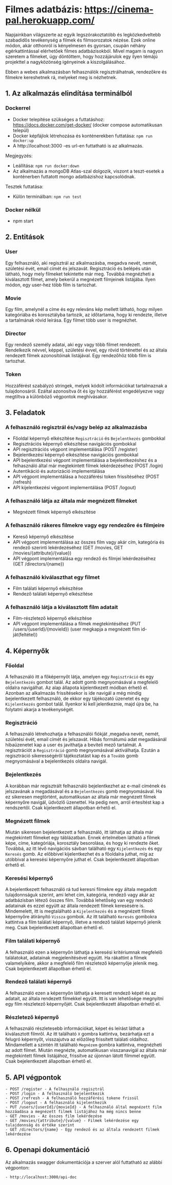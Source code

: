 # Filmes adatbázis: https://cinema-pal.herokuapp.com/

Napjainkban világszerte az egyik legszórakoztatóbb és legközkedveltebb szabadidős tevékenység a filmek és filmsorozatok nézése.
Ezek online módon, akár otthonról is kényelmesen és gyorsan, csupán néhány egérkattintással elérhetőek filmes adatbázisokból.
Mivel magam is nagyon szeretem a filmeket, úgy döntöttem, hogy hozzájárulok egy ilyen témájú projekttel a nagyközönség igényeinek a kiszolgálásához.

Ebben a webes alkalmazásban felhasználók regisztrálhatnak, rendezőkre és filmekre kereshetnek rá, melyeket meg is nézhetnek.

## 1. Az alkalmazás elindítása terminálból

### Dockerrel

- Docker telepítése szükséges a futtatáshoz: https://docs.docker.com/get-docker/ (docker compose automatikusan települ)
- Docker képfájlok létrehozása és konténerekben futtatása: `npm run docker:up`
- A http://localhost:3000 -es url-en futtatható is az alkalmazás.

Megjegyzés:

- Leállítása: `npm run docker:down`
- Az alkalmazás a mongoDB Atlas-szal dolgozik, viszont a teszt-esetek a konténerben futtatott mongo adatbázishoz kapcsolódnak.

Tesztek futtatása:

- Külön terminálban: `npm run test`

### Docker nélkül

- npm start

## 2. Entitások

### User

Egy felhasználó, aki regisztrál az alkalmazásba, megadva nevét, nemét, születési évét, email címét és jelszavát.
Regisztráció és belépés után látható, hogy mely filmeket tekintette már meg.
Továbbá megnézheti a kiválasztott filmet, amely bekerül a megnézett filmjeinek listájába.
Ilyen módon, egy user-hez több film is tartozhat.

### Movie

Egy film, amelynél a címe és egy releváns kép mellett látható, hogy milyen kategóriába és korosztályba tartozik, az időtartama, hogy ki rendezte, illetve a tartalmának rövid leírása.
Egy filmet több user is megnézhet.

### Director

Egy rendező személy adatai, aki egy vagy több filmet rendezett.
Rendelkezik névvel, képpel, születési évvel, egy rövid történettel és az általa rendezett filmek azonosítóinak listájával.
Egy rendezőhöz több film is tartozhat.

### Token

Hozzáférést szabályzó stringek, melyek kódolt információkat tartalmaznak a tulajdonosáról. Ezáltal azonosítva őt és így hozzáférést engedélyezve vagy megtiltva a különböző végpontok meghívásakor.

## 3. Feladatok

### A felhasználó regisztrál és/vagy belép az alkalmazásba

- Főoldal képernyő elkészítése `Regisztráció` és `Bejelentkezés` gombokkal
- Regisztrációs képernyő elkészítése navigációs gombokkal
- API regisztrációs végpont implementálása (POST /register)
- Bejelentkezési képernyő elkészítése navigációs gombokkal
- API bejelentkezési végpont implementálása a bejelentkezéshez és a felhasználó által már megtekintett filmek lekérdezéséhez (POST /login)
- Autentikáció és autorizáció implementálása
- API végpont implementálása a hozzáférési token frissítéséhez (POST /refresh)
- API kijelentkezési végpont implementálása (POST /logout)

### A felhasználó látja az általa már megnézett filmeket

- Megnézett filmek képernyő elkészítése

### A felhasználó rákeres filmekre vagy egy rendezőre és filmjeire

- Kereső képernyő elkészítése
- API végpont implementálása az összes film vagy akár cím, kategória és rendező szerinti lekérdezéséhez (GET /movies, GET /movies/{attribute}/{value})
- API végpont implementálása egy rendező és filmjei lekérdezéséhez (GET /directors/{name})

### A felhasználó kiválaszthat egy filmet

- Film találati képernyő elkészítése
- Rendező találati képernyő elkészítése

### A felhasználó látja a kiválasztott film adatait

- Film-részletező képernyő elkészítése
- API végpont implementálása a filmek megtekintéséhez (PUT /users/{userId}/{movieId}) (user megkapja a megnézett film id-ját(feltétel))

## 4. Képernyők

### Főoldal

A felhasználó itt a főképernyőt látja, amelyen egy `Regisztráció` és egy `Bejelentkezés` gombot talál.
Az adott gomb megnyomásával a megfelelő oldalra navigálhat.
Az alap állapota kijelentkezett módban érhető el. Azonban az alkalmazás frissítésekor is ide navigál a még mindig bejelentkezett felhasználó, de ekkor egy tájékozató üzenetet és egy `Kijelentkezés` gombot talál. Ilyenkor ki kell jelentkeznie, majd újra be, ha folytatni akarja a tevékenységét.

### Regisztráció

A felhasználó létrehozhatja a felhasználói fiókját ,megadva nevét, nemét, születési évét, email címét és jelszavát.
Hibás formátumú adat megadásánál hibaüzenetet kap a user és javíthatja a beviteli mező tartalmát.
A regisztrációt a `Regisztráció` gomb megnyomásával aktiválhatja.
Ezután a regisztráció sikerességéről tájékoztatást kap és a `Tovább` gomb megnyomásával a bejelentkezés oldalra navigál.

### Bejelentkezés

A korábban már regisztrált felhasználó bejelentkezhet az e-mail címének és jelszavának a megadásával és a `Bejelentkezés` gomb megnyomásával.
Ha ez sikeresen megtörtént, automatikusan az általa már megnézett filmek képernyőre navigál, üdvözlő üzenettel.
Ha pedig nem, arról értesítést kap a rendszertől.
Csak kijelentkezett állapotban érhető el.

### Megnézett filmek

Miután sikeresen bejelentkezett a felhasználó, itt láthatja az általa már megtekintett filmeket egy táblázatban.
Ennek értelmében látható a filmek képe, címe, kategóriája, korosztály besorolása, és hogy ki rendezte őket.
Továbbá, az itt lévő navigációs sávban található egy `Kijelentkezés` és egy `Keresés` gomb.
Az előbbivel kijelentkezhet és a főoldalra juthat, míg az utóbbival a keresési képernyőre juthat el.
Csak bejelentkezett állapotban érhető el.

### Keresési képernyő

A bejelentkezett felhasználó rá tud keresni filmekre egy általa megadott tulajdonnságuk szerint, ami lehet cím, kategória, rendező vagy akár az adatbázisban létező összes film.
Továbbá lehetőség van egy rendező adatainak és ezzel együtt az általa rendezett filmek keresésére is.
Mindemelett, itt is megtalálható a `Kijelentkezés` és a megnézett filmek képernyőre átirányító `Vissza` gombok.
Az itt található `Keresés` gombokra kattintva a film találati képernyő, illetve a rendező találati képernyő jelenik meg.
Csak bejelentkezett állapotban érhető el.

### Film találati képernyő

A felhasználó ezen a képernyőn láthatja a keresési kritériumnak megfelelő találatokat, adatainak megjelenítésével együtt. Ha rákattint a filmek valamelyikére, akkor a megfelelő film részletező képernyője jelenik meg.
Csak bejelentkezett állapotban érhető el.

### Rendező találati képernyő

A felhasználó ezen a képernyőn láthatja a keresett rendező képét és az adatait, az általa rendezett filmekkel együtt. Itt is van lehetősége megnyitni egy film részletező képernyőjét.
Csak bejelentkezett állapotban érhető el.

### Részletező képernyő

A felhasználó részletesebb információkat, képet és leírást láthat a kiválasztott filmről.
Az itt található `X` gombra kattintva, bezárhatja ezt a felugró képernyőt, visszajutva az előzőleg frissített találati oldalhoz.
Mindamellett a szintén itt található `Megnézem` gombra kattintva, megnézheti az adott filmet.
Miután megnézte, automatikusan visszanavigál az általa már megtekintett filmek listájához, frissítve az újonnan látott filmmel együtt.
Csak bejelentkezett állapotban érhető el.

## 5. API végpontok

```
- POST /register - A felhasználó regisztrál
- POST /login - A felhasználó bejelentkezik
- POST /refresh - A felhasználó hozzáférési tokene frissül
- POST /logout - A felhasználó kijelentkezik
- PUT /users/{userId}/{movieId} - A felhasználó által megnézett film hozzáadása a megnézett filmek listájához ha még nincs benne
- GET /movies - Az összes film lekérdezése
- GET /movies/{attribute}/{value} - Filmek lekérdezése egy tulajdonnság és értéke szerint
- GET /directors/{name} - Egy rendező és az általa rendezett filmek lekérdezése
```

## 6. Openapi dokumentáció

Az alkalmazás swagger dokumentációja a szerver alól futtatható az alábbi végponton:

```
- http://localhost:3000/api-doc
```

